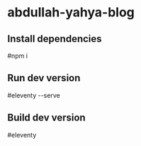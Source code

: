 # abdullah-yahya-blog

## Install dependencies

#npm i

## Run dev version

#eleventy --serve

## Build dev version

#eleventy
